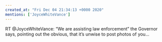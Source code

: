 ```yaml
---
created_at: "Fri Dec 04 21:34:13 +0000 2020"
mentions: ['JoyceWhiteVance']
---
```


RT @JoyceWhiteVance: “We are assisting law enforcement” the Governor says, pointing out the obvious, that it’s unwise to post photos of you…